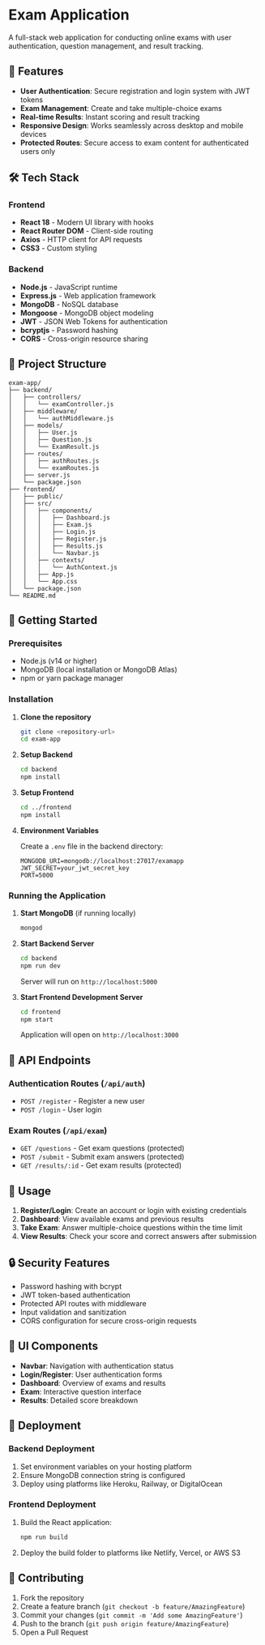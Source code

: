 # Exam Application

A full-stack web application for conducting online exams with user authentication, question management, and result tracking.

## 🚀 Features

- **User Authentication**: Secure registration and login system with JWT tokens
- **Exam Management**: Create and take multiple-choice exams
- **Real-time Results**: Instant scoring and result tracking
- **Responsive Design**: Works seamlessly across desktop and mobile devices
- **Protected Routes**: Secure access to exam content for authenticated users only

## 🛠️ Tech Stack

### Frontend
- **React 18** - Modern UI library with hooks
- **React Router DOM** - Client-side routing
- **Axios** - HTTP client for API requests
- **CSS3** - Custom styling

### Backend
- **Node.js** - JavaScript runtime
- **Express.js** - Web application framework
- **MongoDB** - NoSQL database
- **Mongoose** - MongoDB object modeling
- **JWT** - JSON Web Tokens for authentication
- **bcryptjs** - Password hashing
- **CORS** - Cross-origin resource sharing

## 📁 Project Structure

```
exam-app/
├── backend/
│   ├── controllers/
│   │   └── examController.js
│   ├── middleware/
│   │   └── authMiddleware.js
│   ├── models/
│   │   ├── User.js
│   │   ├── Question.js
│   │   └── ExamResult.js
│   ├── routes/
│   │   ├── authRoutes.js
│   │   └── examRoutes.js
│   ├── server.js
│   └── package.json
├── frontend/
│   ├── public/
│   ├── src/
│   │   ├── components/
│   │   │   ├── Dashboard.js
│   │   │   ├── Exam.js
│   │   │   ├── Login.js
│   │   │   ├── Register.js
│   │   │   ├── Results.js
│   │   │   └── Navbar.js
│   │   ├── contexts/
│   │   │   └── AuthContext.js
│   │   ├── App.js
│   │   └── App.css
│   └── package.json
└── README.md
```

## 🚦 Getting Started

### Prerequisites

- Node.js (v14 or higher)
- MongoDB (local installation or MongoDB Atlas)
- npm or yarn package manager

### Installation

1. **Clone the repository**
   ```bash
   git clone <repository-url>
   cd exam-app
   ```

2. **Setup Backend**
   ```bash
   cd backend
   npm install
   ```

3. **Setup Frontend**
   ```bash
   cd ../frontend
   npm install
   ```

4. **Environment Variables**
   
   Create a `.env` file in the backend directory:
   ```env
   MONGODB_URI=mongodb://localhost:27017/examapp
   JWT_SECRET=your_jwt_secret_key
   PORT=5000
   ```

### Running the Application

1. **Start MongoDB** (if running locally)
   ```bash
   mongod
   ```

2. **Start Backend Server**
   ```bash
   cd backend
   npm run dev
   ```
   Server will run on `http://localhost:5000`

3. **Start Frontend Development Server**
   ```bash
   cd frontend
   npm start
   ```
   Application will open on `http://localhost:3000`

## 📝 API Endpoints

### Authentication Routes (`/api/auth`)
- `POST /register` - Register a new user
- `POST /login` - User login

### Exam Routes (`/api/exam`)
- `GET /questions` - Get exam questions (protected)
- `POST /submit` - Submit exam answers (protected)
- `GET /results/:id` - Get exam results (protected)

## 🎯 Usage

1. **Register/Login**: Create an account or login with existing credentials
2. **Dashboard**: View available exams and previous results
3. **Take Exam**: Answer multiple-choice questions within the time limit
4. **View Results**: Check your score and correct answers after submission

## 🔒 Security Features

- Password hashing with bcrypt
- JWT token-based authentication
- Protected API routes with middleware
- Input validation and sanitization
- CORS configuration for secure cross-origin requests

## 🎨 UI Components

- **Navbar**: Navigation with authentication status
- **Login/Register**: User authentication forms
- **Dashboard**: Overview of exams and results
- **Exam**: Interactive question interface
- **Results**: Detailed score breakdown

## 🚀 Deployment

### Backend Deployment
1. Set environment variables on your hosting platform
2. Ensure MongoDB connection string is configured
3. Deploy using platforms like Heroku, Railway, or DigitalOcean

### Frontend Deployment
1. Build the React application:
   ```bash
   npm run build
   ```
2. Deploy the build folder to platforms like Netlify, Vercel, or AWS S3

## 🤝 Contributing

1. Fork the repository
2. Create a feature branch (`git checkout -b feature/AmazingFeature`)
3. Commit your changes (`git commit -m 'Add some AmazingFeature'`)
4. Push to the branch (`git push origin feature/AmazingFeature`)
5. Open a Pull Request
